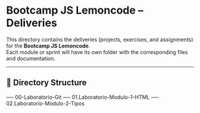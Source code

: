 # Bootcamp JS Lemoncode – Deliveries

This directory contains the deliveries (projects, exercises, and assignments) for the **Bootcamp JS Lemoncode**.  
Each module or sprint will have its own folder with the corresponding files and documentation.

---

## 📂 Directory Structure

── 00-Laboratorio-Git
── 01.Laboratorio-Modulo-1-HTML
── 02.Laboratorio-Modulo-2-Tipos
